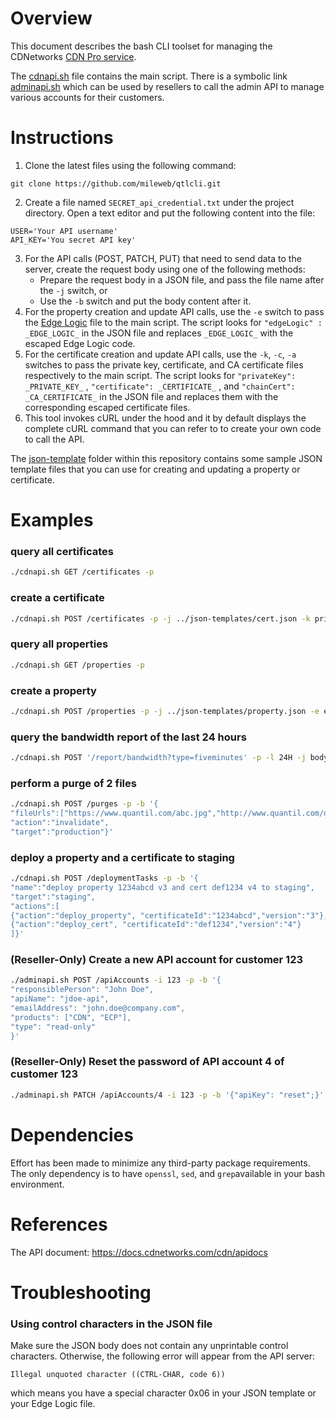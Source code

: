 # Overview

This document describes the bash CLI toolset for managing the CDNetworks [CDN Pro service](https://www.cdnetworks.com/cdnpro/).

The [cdnapi.sh](cdnapi.sh) file contains the main script. There is a symbolic link [adminapi.sh](adminapi.sh) which can be used by resellers to call the admin API to manage various accounts for their customers.

# Instructions
1. Clone the latest files using the following command:
```
git clone https://github.com/mileweb/qtlcli.git
```
2. Create a file  named `SECRET_api_credential.txt` under the project directory. Open a text editor and put the following content into the file:
```
USER='Your API username'
API_KEY='You secret API key'
```
3. For the API calls (POST, PATCH, PUT) that need to send data to the server, create the request body using one of the following methods:
    * Prepare the request body in a JSON file, and pass the file name after the ```-j``` switch, or
    * Use the ```-b``` switch and put the body content after it.
4. For the property creation and update API calls, use the ```-e``` switch to pass the [Edge Logic](https://docs.cdnetworks.com/cdn/docs/edge-logic/intro) file to the main script. The script looks for ```"edgeLogic" : _EDGE_LOGIC_``` in the JSON file and replaces ```_EDGE_LOGIC_``` with the escaped Edge Logic code.
5. For the certificate creation and update API calls, use the ```-k```, ```-c```, ```-a``` switches to pass the private key, certificate, and CA certificate files respectively to the main script. The script looks for ```"privateKey": _PRIVATE_KEY_``` , ```"certificate": _CERTIFICATE_``` , and ```"chainCert": _CA_CERTIFICATE_``` in the JSON file and replaces them with the corresponding escaped certificate files.
6. This tool invokes cURL under the hood and it by default displays the complete cURL command that you can refer to to create your own code to call the API.

The [json-template](../json-templates) folder within this repository contains some sample JSON template files that you can use for creating and updating a property or certificate.

# Examples

### query all certificates
```bash
./cdnapi.sh GET /certificates -p
```
### create a certificate
```bash
./cdnapi.sh POST /certificates -p -j ../json-templates/cert.json -k privkey.pem -c cert.pem -a chain.pem
```
### query all properties
```bash
./cdnapi.sh GET /properties -p
```
### create a property
```bash
./cdnapi.sh POST /properties -p -j ../json-templates/property.json -e edgescript.txt
```
### query the bandwidth report of the last 24 hours
```bash
./cdnapi.sh POST '/report/bandwidth?type=fiveminutes' -p -l 24H -j body.json
```
### perform a purge of 2 files
```bash
./cdnapi.sh POST /purges -p -b '{
"fileUrls":["https://www.quantil.com/abc.jpg","http://www.quantil.com/def.css"],
"action":"invalidate",
"target":"production"}'
```
### deploy a property and a certificate to staging
```bash
./cdnapi.sh POST /deploymentTasks -p -b '{
"name":"deploy property 1234abcd v3 and cert def1234 v4 to staging",
"target":"staging",
"actions":[
{"action":"deploy_property", "certificateId":"1234abcd","version":"3"},
{"action":"deploy_cert", "certificateId":"def1234","version":"4"}
]}'
```
### (Reseller-Only) Create a new API account for customer 123
```bash
./adminapi.sh POST /apiAccounts -i 123 -p -b '{
"responsiblePerson": "John Doe",
"apiName": "jdoe-api",
"emailAddress": "john.doe@company.com",
"products": ["CDN", "ECP"],
"type": "read-only"
}'
```
### (Reseller-Only) Reset the password of API account 4 of customer 123
```bash
./adminapi.sh PATCH /apiAccounts/4 -i 123 -p -b '{"apiKey": "reset";}'
```

# Dependencies
Effort has been made to minimize any third-party package requirements. The only dependency is to have ```openssl```, ```sed```, and ```grep```available in your bash environment.

# References
The API document: https://docs.cdnetworks.com/cdn/apidocs

# Troubleshooting

### Using control characters in the JSON file
Make sure the JSON body does not contain any unprintable control characters. Otherwise, the following error will appear from the API server:
```
Illegal unquoted character ((CTRL-CHAR, code 6))
```
which means you have a special character 0x06 in your JSON template or your Edge Logic file.
